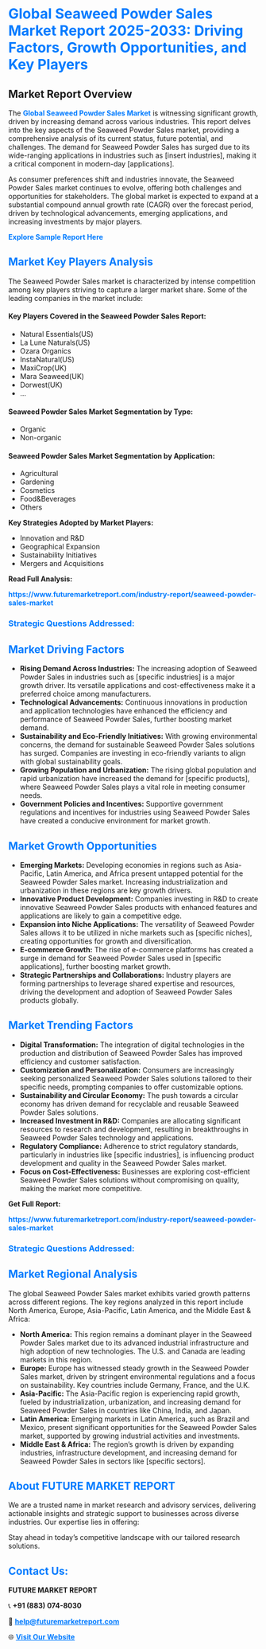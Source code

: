 <h1 style="color: #007BFF;">Global Seaweed Powder Sales Market Report 2025-2033: Driving Factors, Growth Opportunities, and Key Players</h1>

<section id="overview">
<h2>Market Report Overview</h2>
<p>The <a href="https://www.futuremarketreport.com/industry-report/seaweed-powder-sales-market" style="color: #007BFF; text-decoration: none;"><strong>Global Seaweed Powder Sales Market</strong></a> is witnessing significant growth, driven by increasing demand across various industries. This report delves into the key aspects of the Seaweed Powder Sales market, providing a comprehensive analysis of its current status, future potential, and challenges. The demand for Seaweed Powder Sales has surged due to its wide-ranging applications in industries such as [insert industries], making it a critical component in modern-day [applications].</p>
<p>As consumer preferences shift and industries innovate, the Seaweed Powder Sales market continues to evolve, offering both challenges and opportunities for stakeholders. The global market is expected to expand at a substantial compound annual growth rate (CAGR) over the forecast period, driven by technological advancements, emerging applications, and increasing investments by major players.</p>
</section>

<section id="overview">
<p><a href="https://www.futuremarketreport.com/request-sample/reportId=109514" style="color: #007BFF; text-decoration: none;"><strong>Explore Sample Report Here</strong></a></p>
</section>

<section id="key-players">
<h2 style="color: #007BFF;">Market Key Players Analysis</h2>
<p>The Seaweed Powder Sales market is characterized by intense competition among key players striving to capture a larger market share. Some of the leading companies in the market include:</p>
<h4>Key Players Covered in the Seaweed Powder Sales Report:</h4>
<ul><li>Natural Essentials(US)</li><li>La Lune Naturals(US)</li><li>Ozara Organics</li><li>InstaNatural(US)</li><li>MaxiCrop(UK)</li><li>Mara Seaweed(UK)</li><li>Dorwest(UK)</li><li>...</li></ul>
<h4>Seaweed Powder Sales Market Segmentation by Type:</h4>
<ul><li>Organic</li><li>Non-organic</li></ul>

<h4>Seaweed Powder Sales Market Segmentation by Application:</h4>
<ul><li>Agricultural</li><li>Gardening</li><li>Cosmetics</li><li>Food&amp;Beverages</li><li>Others</li></ul>
<p><strong>Key Strategies Adopted by Market Players:</strong></p>
<ul>
<li>Innovation and R&D</li>
<li>Geographical Expansion</li>
<li>Sustainability Initiatives</li>
<li>Mergers and Acquisitions</li>
</ul>
</section>

<section>
<p><strong>Read Full Analysis: </strong></p><a href="https://www.futuremarketreport.com/industry-report/seaweed-powder-sales-market" style="color: #007BFF; text-decoration: none;"><strong>https://www.futuremarketreport.com/industry-report/seaweed-powder-sales-market</strong></a>
<h3 style="color: #007BFF;">Strategic Questions Addressed:</h3>
</section>

<section id="driving-factors">
<h2 style="color: #007BFF;">Market Driving Factors</h2>
<ul>
<li><strong>Rising Demand Across Industries:</strong> The increasing adoption of Seaweed Powder Sales in industries such as [specific industries] is a major growth driver. Its versatile applications and cost-effectiveness make it a preferred choice among manufacturers.</li>
<li><strong>Technological Advancements:</strong> Continuous innovations in production and application technologies have enhanced the efficiency and performance of Seaweed Powder Sales, further boosting market demand.</li>
<li><strong>Sustainability and Eco-Friendly Initiatives:</strong> With growing environmental concerns, the demand for sustainable Seaweed Powder Sales solutions has surged. Companies are investing in eco-friendly variants to align with global sustainability goals.</li>
<li><strong>Growing Population and Urbanization:</strong> The rising global population and rapid urbanization have increased the demand for [specific products], where Seaweed Powder Sales plays a vital role in meeting consumer needs.</li>
<li><strong>Government Policies and Incentives:</strong> Supportive government regulations and incentives for industries using Seaweed Powder Sales have created a conducive environment for market growth.</li>
</ul>
</section>

<section id="growth-opportunities">
<h2 style="color: #007BFF;">Market Growth Opportunities</h2>
<ul>
<li><strong>Emerging Markets:</strong> Developing economies in regions such as Asia-Pacific, Latin America, and Africa present untapped potential for the Seaweed Powder Sales market. Increasing industrialization and urbanization in these regions are key growth drivers.</li>
<li><strong>Innovative Product Development:</strong> Companies investing in R&D to create innovative Seaweed Powder Sales products with enhanced features and applications are likely to gain a competitive edge.</li>
<li><strong>Expansion into Niche Applications:</strong> The versatility of Seaweed Powder Sales allows it to be utilized in niche markets such as [specific niches], creating opportunities for growth and diversification.</li>
<li><strong>E-commerce Growth:</strong> The rise of e-commerce platforms has created a surge in demand for Seaweed Powder Sales used in [specific applications], further boosting market growth.</li>
<li><strong>Strategic Partnerships and Collaborations:</strong> Industry players are forming partnerships to leverage shared expertise and resources, driving the development and adoption of Seaweed Powder Sales products globally.</li>
</ul>
</section>

<section id="trending-factors">
<h2 style="color: #007BFF;">Market Trending Factors</h2>
<ul>
<li><strong>Digital Transformation:</strong> The integration of digital technologies in the production and distribution of Seaweed Powder Sales has improved efficiency and customer satisfaction.</li>
<li><strong>Customization and Personalization:</strong> Consumers are increasingly seeking personalized Seaweed Powder Sales solutions tailored to their specific needs, prompting companies to offer customizable options.</li>
<li><strong>Sustainability and Circular Economy:</strong> The push towards a circular economy has driven demand for recyclable and reusable Seaweed Powder Sales solutions.</li>
<li><strong>Increased Investment in R&D:</strong> Companies are allocating significant resources to research and development, resulting in breakthroughs in Seaweed Powder Sales technology and applications.</li>
<li><strong>Regulatory Compliance:</strong> Adherence to strict regulatory standards, particularly in industries like [specific industries], is influencing product development and quality in the Seaweed Powder Sales market.</li>
<li><strong>Focus on Cost-Effectiveness:</strong> Businesses are exploring cost-efficient Seaweed Powder Sales solutions without compromising on quality, making the market more competitive.</li>
</ul>
</section>

<section>
<p><strong>Get Full Report: </strong></p><a href="https://www.futuremarketreport.com/industry-report/seaweed-powder-sales-market" style="color: #007BFF; text-decoration: none;"><strong>https://www.futuremarketreport.com/industry-report/seaweed-powder-sales-market</strong></a>
<h3 style="color: #007BFF;">Strategic Questions Addressed:</h3>
</section>


<section id="regional-analysis">
<h2 style="color: #007BFF;">Market Regional Analysis</h2>
<p>The global Seaweed Powder Sales market exhibits varied growth patterns across different regions. The key regions analyzed in this report include North America, Europe, Asia-Pacific, Latin America, and the Middle East & Africa:</p>
<ul>
<li><strong>North America:</strong> This region remains a dominant player in the Seaweed Powder Sales market due to its advanced industrial infrastructure and high adoption of new technologies. The U.S. and Canada are leading markets in this region.</li>
<li><strong>Europe:</strong> Europe has witnessed steady growth in the Seaweed Powder Sales market, driven by stringent environmental regulations and a focus on sustainability. Key countries include Germany, France, and the U.K.</li>
<li><strong>Asia-Pacific:</strong> The Asia-Pacific region is experiencing rapid growth, fueled by industrialization, urbanization, and increasing demand for Seaweed Powder Sales in countries like China, India, and Japan.</li>
<li><strong>Latin America:</strong> Emerging markets in Latin America, such as Brazil and Mexico, present significant opportunities for the Seaweed Powder Sales market, supported by growing industrial activities and investments.</li>
<li><strong>Middle East & Africa:</strong> The region’s growth is driven by expanding industries, infrastructure development, and increasing demand for Seaweed Powder Sales in sectors like [specific sectors].</li>
</ul>
</section>

<footer>
<h2 style="color: #007BFF;">About FUTURE MARKET REPORT</h2>
<p>We are a trusted name in market research and advisory services, delivering actionable insights and strategic support to businesses across diverse industries. Our expertise lies in offering:</p>

<p>Stay ahead in today’s competitive landscape with our tailored research solutions.</p>

<h2 style="color: #007BFF;">Contact Us:</h2>
<p><strong>FUTURE MARKET REPORT</strong></p>
<p>📞 <strong>+91 (883) 074-8030</strong></p>
<p>📧 <strong><a href="mailto:help@futuremarketreport.com" style="color: #007BFF;">help@futuremarketreport.com</a></strong></p>
<p>🌐 <strong><a href="https://www.futuremarketreport.com/" style="color: #007BFF;">Visit Our Website</a></strong></p>
</footer>
